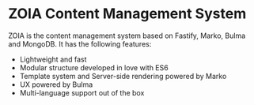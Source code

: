 # ZOIA Content Management System

ZOIA is the content management system based on Fastify, Marko, Bulma and MongoDB. It has the following features:

* Lightweight and fast
* Modular structure developed in love with ES6
* Template system and Server-side rendering powered by Marko
* UX powered by Bulma
* Multi-language support out of the box
  